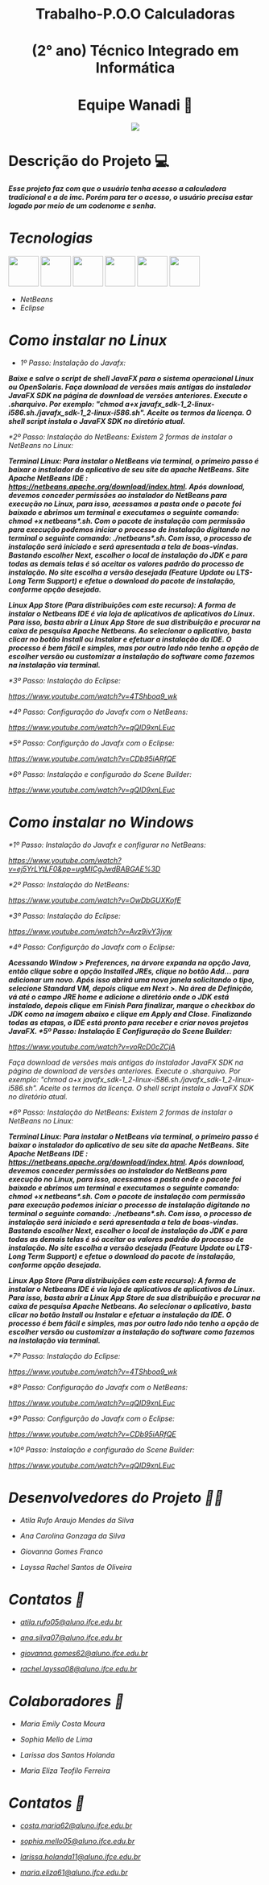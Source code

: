 # <h1 align="center">Trabalho-P.O.O Calculadoras</h1>
# <h1 align="center"> (2° ano) Técnico Integrado em Informática </h1>
# <h1 align="center">Equipe Wanadi 🏹</h1>
<p align="center">
<img src= "https://user-images.githubusercontent.com/113256430/207983490-49305b2a-5e7d-4224-a9d9-47d27266266c.png"/>
</p>

# Descrição do Projeto 💻
<b><i> Esse projeto faz com que o usuário tenha acesso a calculadora tradicional e a de imc. Porém para ter o acesso, o usuário precisa estar logado por meio de um codenome e senha.</b></em>

# Tecnologias
<img src="https://cdn.jsdelivr.net/gh/devicons/devicon/icons/github/github-original.svg" width="60" height="60"/> 
<img src="https://cdn.jsdelivr.net/gh/devicons/devicon/icons/google/google-original.svg"width="60" height="60" />
<img src="https://cdn.jsdelivr.net/gh/devicons/devicon/icons/java/java-original.svg" "width="60" height="60"/>
<img src="https://cdn.jsdelivr.net/gh/devicons/devicon/icons/html5/html5-original-wordmark.svg" "width="60" height="60"/>
<img src="https://cdn.jsdelivr.net/gh/devicons/devicon/icons/css3/css3-original-wordmark.svg""width="60" height="60" />
<img src="https://cdn.jsdelivr.net/gh/devicons/devicon/icons/windows8/windows8-original.svg""width="60" height="60" />


* NetBeans
* Eclipse

# Como instalar no Linux
* 1º Passo: Instalação do Javafx:

<b><i>Baixe e salve o script de shell JavaFX para o sistema operacional Linux ou OpenSolaris.
Faça download de versões mais antigas do instalador JavaFX SDK na página de download de versões anteriores.
Execute o .sharquivo. Por exemplo: "chmod a+x javafx_sdk-1_2-linux-i586.sh./javafx_sdk-1_2-linux-i586.sh".
Aceite os termos da licença.
O shell script instala o JavaFX SDK no diretório atual.</b></em>

*2º Passo: Instalação do NetBeans: Existem 2 formas de instalar o NetBeans no Linux:

<b><i>Terminal Linux: Para instalar o NetBeans via terminal, o primeiro passo é baixar o instalador do aplicativo de seu site da apache NetBeans. Site Apache NetBeans IDE : https://netbeans.apache.org/download/index.html. Após download, devemos conceder permissões ao instalador do NetBeans para execução no Linux, para isso, acessamos a pasta onde o pacote foi baixado e abrimos um terminal e executamos o seguinte comando: chmod +x netbeans*.sh. Com o pacote de instalação com permissão para execução podemos iniciar o processo de instalação digitando no terminal o seguinte comando: ./netbeans*.sh. Com isso, o processo de instalação será iniciado e será apresentada a tela de boas-vindas. Bastando escolher Next, escolher o local de instalação do JDK e para todas as demais telas é só aceitar os valores padrão do processo de instalação. No site escolha a versão desejada (Feature Update ou LTS-Long Term Support) e efetue o download do pacote de instalação, conforme opção desejada.

Linux App Store (Para distribuições com este recurso): A forma de instalar o Netbeans IDE é via loja de aplicativos de aplicativos do Linux. Para isso, basta abrir a Linux App Store de sua distribuição e procurar na caixa de pesquisa Apache Netbeans. Ao selecionar o aplicativo, basta clicar no botão Install ou Instalar e efetuar a instalação da IDE. O processo é bem fácil e simples, mas por outro lado não tenho a opção de escolher versão ou customizar a instalação do software como fazemos na instalação via terminal.</b></em>

*3º Passo: Instalação do Eclipse:

https://www.youtube.com/watch?v=4TShboa9_wk

*4º Passo: Configuração do Javafx com o NetBeans:

https://www.youtube.com/watch?v=qQlD9xnLEuc

*5º Passo: Configurção do Javafx com o Eclipse:

https://www.youtube.com/watch?v=CDb95iARfQE

*6º Passo: Instalação e configuraão do Scene Builder:

https://www.youtube.com/watch?v=qQlD9xnLEuc


# Como instalar no Windows
*1º Passo: Instalação do Javafx e configurar no NetBeans:

https://www.youtube.com/watch?v=ej5YrLYtLF0&pp=ugMICgJwdBABGAE%3D

*2º Passo: Instalação do NetBeans:

https://www.youtube.com/watch?v=OwDbGUXKofE

*3º Passo: Instalação do Eclipse:

https://www.youtube.com/watch?v=Avz9ivY3jyw

*4º Passo: Configurção do Javafx com o Eclipse:

<b><i>Acessando Window > Preferences, na árvore expanda na opção Java, então clique sobre a opção Installed JREs, clique no botão Add... para adicionar um novo.
Após isso abrirá uma nova janela solicitando o tipo, selecione Standard VM, depois clique em Next >.
Na área de Definição, vá até o campo JRE home e adicione o diretório onde o JDK está instalado, depois clique em Finish
Para finalizar, marque o checkbox do JDK como na imagem abaixo e clique em Apply and Close.
Finalizando todas as etapas, o IDE está pronto para receber e criar novos projetos JavaFX.
*5º Passo: Instalação E Configuração do Scene Builder:</b></em>

https://www.youtube.com/watch?v=voRcD0cZCjA

Faça download de versões mais antigas do instalador JavaFX SDK na página de download de versões anteriores.
Execute o .sharquivo. Por exemplo: "chmod a+x javafx_sdk-1_2-linux-i586.sh./javafx_sdk-1_2-linux-i586.sh".
Aceite os termos da licença.
O shell script instala o JavaFX SDK no diretório atual.

*6º Passo: Instalação do NetBeans: Existem 2 formas de instalar o NetBeans no Linux:

<b><i>Terminal Linux: Para instalar o NetBeans via terminal, o primeiro passo é baixar o instalador do aplicativo de seu site da apache NetBeans. Site Apache NetBeans IDE : https://netbeans.apache.org/download/index.html. Após download, devemos conceder permissões ao instalador do NetBeans para execução no Linux, para isso, acessamos a pasta onde o pacote foi baixado e abrimos um terminal e executamos o seguinte comando: chmod +x netbeans*.sh. Com o pacote de instalação com permissão para execução podemos iniciar o processo de instalação digitando no terminal o seguinte comando: ./netbeans*.sh. Com isso, o processo de instalação será iniciado e será apresentada a tela de boas-vindas. Bastando escolher Next, escolher o local de instalação do JDK e para todas as demais telas é só aceitar os valores padrão do processo de instalação. No site escolha a versão desejada (Feature Update ou LTS-Long Term Support) e efetue o download do pacote de instalação, conforme opção desejada.

Linux App Store (Para distribuições com este recurso): A forma de instalar o Netbeans IDE é via loja de aplicativos de aplicativos do Linux. Para isso, basta abrir a Linux App Store de sua distribuição e procurar na caixa de pesquisa Apache Netbeans. Ao selecionar o aplicativo, basta clicar no botão Install ou Instalar e efetuar a instalação da IDE. O processo é bem fácil e simples, mas por outro lado não tenho a opção de escolher versão ou customizar a instalação do software como fazemos na instalação via terminal.</b></em>

*7º Passo: Instalação do Eclipse:

https://www.youtube.com/watch?v=4TShboa9_wk

*8º Passo: Configuração do Javafx com o NetBeans:

https://www.youtube.com/watch?v=qQlD9xnLEuc

*9º Passo: Configurção do Javafx com o Eclipse:

https://www.youtube.com/watch?v=CDb95iARfQE

*10º Passo: Instalação e configuraão do Scene Builder:

https://www.youtube.com/watch?v=qQlD9xnLEuc

# Desenvolvedores do Projeto 👩👨
- Atila Rufo Araujo Mendes da Silva
* Ana Carolina Gonzaga da Silva
+ Giovanna Gomes Franco
* Layssa Rachel Santos de Oliveira

 # Contatos 📧
 - atila.rufo05@aluno.ifce.edu.br
 * ana.silva07@aluno.ifce.edu.br
 + giovanna.gomes62@aluno.ifce.edu.br
 * rachel.layssa08@aluno.ifce.edu.br

 # Colaboradores 👀
 - Maria Emily Costa Moura
 * Sophia Mello de Lima
 + Larissa dos Santos Holanda
 * Maria Eliza Teofilo Ferreira

 # Contatos 📧
 - costa.maria62@aluno.ifce.edu.br
 * sophia.mello05@aluno.ifce.edu.br
 + larissa.holanda11@aluno.ifce.edu.br 
 * maria.eliza61@aluno.ifce.edu.br

